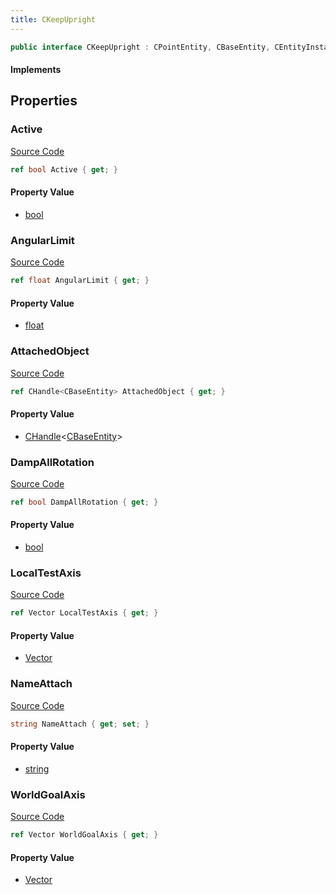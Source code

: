 ```yaml
---
title: CKeepUpright
---
```


```csharp
public interface CKeepUpright : CPointEntity, CBaseEntity, CEntityInstance, ISchemaClass<CEntityInstance>, ISchemaClass<CBaseEntity>, ISchemaClass<CPointEntity>, ISchemaClass<CKeepUpright>, ISchemaField, ISchemaClass, INativeHandle
```

#### Implements

## Properties

### Active

[Source Code](https://github.com/swiftly-solution/swiftlys2/blob/main/managed/src/SwiftlyS2.Generated/Schemas/Interfaces/CKeepUpright.cs#L27)

```csharp
ref bool Active { get; }
```

#### Property Value

- [bool](https://learn.microsoft.com/dotnet/api/system.boolean)

### AngularLimit

[Source Code](https://github.com/swiftly-solution/swiftlys2/blob/main/managed/src/SwiftlyS2.Generated/Schemas/Interfaces/CKeepUpright.cs#L25)

```csharp
ref float AngularLimit { get; }
```

#### Property Value

- [float](https://learn.microsoft.com/dotnet/api/system.single)

### AttachedObject

[Source Code](https://github.com/swiftly-solution/swiftlys2/blob/main/managed/src/SwiftlyS2.Generated/Schemas/Interfaces/CKeepUpright.cs#L23)

```csharp
ref CHandle<CBaseEntity> AttachedObject { get; }
```

#### Property Value

- [CHandle](/docs/api/shared/natives/chandle-1)<[CBaseEntity](/docs/api/shared/schemadefinitions/cbaseentity)>

### DampAllRotation

[Source Code](https://github.com/swiftly-solution/swiftlys2/blob/main/managed/src/SwiftlyS2.Generated/Schemas/Interfaces/CKeepUpright.cs#L29)

```csharp
ref bool DampAllRotation { get; }
```

#### Property Value

- [bool](https://learn.microsoft.com/dotnet/api/system.boolean)

### LocalTestAxis

[Source Code](https://github.com/swiftly-solution/swiftlys2/blob/main/managed/src/SwiftlyS2.Generated/Schemas/Interfaces/CKeepUpright.cs#L19)

```csharp
ref Vector LocalTestAxis { get; }
```

#### Property Value

- [Vector](/docs/api/shared/natives/vector)

### NameAttach

[Source Code](https://github.com/swiftly-solution/swiftlys2/blob/main/managed/src/SwiftlyS2.Generated/Schemas/Interfaces/CKeepUpright.cs#L21)

```csharp
string NameAttach { get; set; }
```

#### Property Value

- [string](https://learn.microsoft.com/dotnet/api/system.string)

### WorldGoalAxis

[Source Code](https://github.com/swiftly-solution/swiftlys2/blob/main/managed/src/SwiftlyS2.Generated/Schemas/Interfaces/CKeepUpright.cs#L17)

```csharp
ref Vector WorldGoalAxis { get; }
```

#### Property Value

- [Vector](/docs/api/shared/natives/vector)


